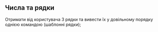 ## Числа та рядки

Отримати від користувача 3 рядки та вивести їх у довільному порядку однією командою (шаблонні рядки);
